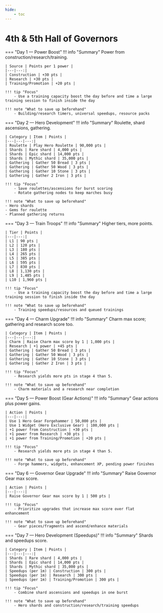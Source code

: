 ```yaml
---
hide:
    - toc
---
```


# 4th & 5th Hall of Governors

=== "Day 1 — Power Boost"
    !!! info "Summary"
        Power from construction/research/training.

    | Source | Points per 1 power |
    |---|---:|
    | Construction | +30 pts |
    | Research | +30 pts |
    | Training/Promotion | +20 pts |

    !!! tip "Focus"
        - Use a training capacity boost the day before and time a large training session to finish inside the day

    !!! note "What to save up beforehand"
        - Building/research timers, universal speedups, resource packs

=== "Day 2 — Hero Development"
    !!! info "Summary"
        Roulette, shard ascensions, gathering.

    | Category | Item | Points |
    |---|---|---:|
    | Roulette | Play Hero Roulette | 90,000 pts |
    | Shards | Rare shard | 4,000 pts |
    | Shards | Epic shard | 14,000 pts |
    | Shards | Mythic shard | 35,000 pts |
    | Gathering | Gather 50 Bread | 3 pts |
    | Gathering | Gather 50 Wood | 3 pts |
    | Gathering | Gather 10 Stone | 3 pts |
    | Gathering | Gather 2 Iron | 3 pts |

    !!! tip "Focus"
        - Save roulettes/ascensions for burst scoring
        - Rotate gathering nodes to keep marches busy

    !!! note "What to save up beforehand"
    - Hero shards
    - Gems for roulette
    - Planned gathering returns

=== "Day 3 — Train Troops"
    !!! info "Summary"
        Higher tiers, more points.

    | Tier | Points |
    |---|---:|
    | L1 | 90 pts |
    | L2 | 120 pts |
    | L3 | 180 pts |
    | L4 | 265 pts |
    | L5 | 385 pts |
    | L6 | 595 pts |
    | L7 | 830 pts |
    | L8 | 1,130 pts |
    | L9 | 1,485 pts |
    | L10 | 1,960 pts |

    !!! tip "Focus"
        - Use a training capacity boost the day before and time a large training session to finish inside the day

    !!! note "What to save up beforehand"
        - Training speedups/resources and queued trainings

=== "Day 4 — Charm Upgrade"
    !!! info "Summary"
        Charm max score; gathering and research score too.

    | Category | Item | Points |
    |---|---|---:|
    | Charm | Raise Charm max score by 1 | 1,000 pts |
    | Research | +1 power | +45 pts |
    | Gathering | Gather 50 Bread | 3 pts |
    | Gathering | Gather 50 Wood | 3 pts |
    | Gathering | Gather 10 Stone | 3 pts |
    | Gathering | Gather 2 Iron | 3 pts |

    !!! tip "Focus"
        - Research yields more pts in stage 4 than 5.

    !!! note "What to save up beforehand"
        - Charm materials and a research near completion

=== "Day 5 — Power Boost (Gear Actions)"
    !!! info "Summary"
        Gear actions plus power gains.

    | Action | Points |
    |---|---:|
    | Use 1 Hero Gear Forgehammer | 50,000 pts |
    | Use 1 Widget (Hero Exclusive Gear) | 100,000 pts |
    | +1 power from Construction | +30 pts |
    | +1 power from Research | +30 pts |
    | +1 power from Training/Promotion | +20 pts |

    !!! tip "Focus"
        - Research yields more pts in stage 4 than 5.

    !!! note "What to save up beforehand"
        - Forge hammers, widgets, enhancement XP, pending power finishes

=== "Day 6 — Governor Gear Upgrade"
    !!! info "Summary"
        Raise Governor Gear max score.

    | Action | Points |
    |---|---:|
    | Raise Governor Gear max score by 1 | 500 pts |

    !!! tip "Focus"
        - Prioritize upgrades that increase max score over flat enhancement

    !!! note "What to save up beforehand"
        - Gear pieces/fragments and ascend/enhance materials

=== "Day 7 — Hero Development (Speedups)"
    !!! info "Summary"
        Shards and speedups score.

    | Category | Item | Points |
    |---|---|---:|
    | Shards | Rare shard | 4,000 pts |
    | Shards | Epic shard | 14,000 pts |
    | Shards | Mythic shard | 35,000 pts |
    | Speedups (per 1m) | Construction | 300 pts |
    | Speedups (per 1m) | Research | 300 pts |
    | Speedups (per 1m) | Training/Promotion | 300 pts |

    !!! tip "Focus"
        - Combine shard ascensions and speedups in one burst

    !!! note "What to save up beforehand"
        - Hero shards and construction/research/training speedups
